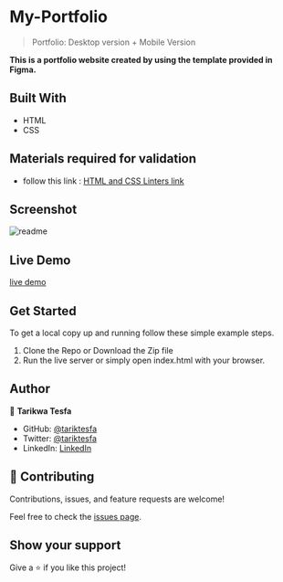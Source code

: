 # My-Portfolio

> Portfolio: Desktop version + Mobile Version

**This is a portfolio website created by using the template provided in Figma.**

## Built With

- HTML
- CSS

## Materials required for validation

- follow this link :
 [HTML and CSS Linters link]( https://github.com/microverseinc/linters-config/tree/master/html-css)

## Screenshot

![readme](https://user-images.githubusercontent.com/38283436/144797274-77c91073-1ef7-4150-821c-c89f298873c7.PNG)


## Live Demo

[live demo](https://tariktesfa.github.io/My-portfolio/)

## Get Started

To get a local copy up and running follow these simple example steps.

1. Clone the Repo or Download the Zip file
2. Run the live server or simply open index.html with your browser.

## Author

👤 **Tarikwa Tesfa**

- GitHub: [@tariktesfa](https://github.com/tariktesfa)
- Twitter: [@tariktesfa](https://twitter.com/tarik_tesfa)
- LinkedIn: [LinkedIn](https://www.linkedin.com/in/tarikwa-tesfa-232a64167/)

## 🤝 Contributing

Contributions, issues, and feature requests are welcome!

Feel free to check the [issues page](../../issues/).

## Show your support

Give a ⭐️ if you like this project!
